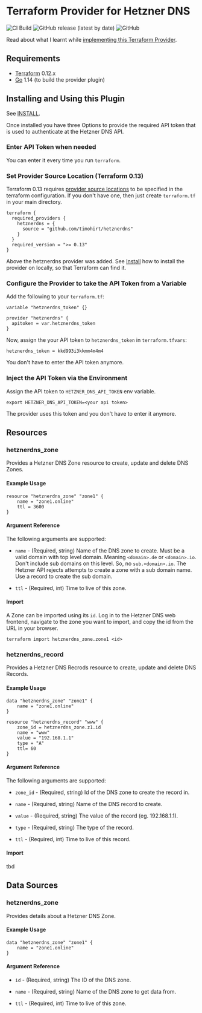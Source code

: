 # Terraform Provider for Hetzner DNS

![CI Build](https://github.com/timohirt/terraform-provider-hetznerdns/workflows/CI%20Build/badge.svg?branch=master)
![GitHub release (latest by date)](https://img.shields.io/github/v/release/timohirt/terraform-provider-hetznerdns)
![GitHub](https://img.shields.io/github/license/timohirt/terraform-provider-hetznerdns)

Read about what I learnt while [implementing this Terraform Provider](http://www.timohirt.de/blog/implementing-a-terraform-provider/).

## Requirements

- [Terraform](https://www.terraform.io/downloads.html) 0.12.x
- [Go](https://golang.org/) 1.14 (to build the provider plugin)

## Installing and Using this Plugin

See [INSTALL](./INSTALL.md). 

Once installed you have three Options to provide the required API token that
is used to authenticate at the Hetzner DNS API.

### Enter API Token when needed

You can enter it every time you run `terraform`. 

### Set Provider Source Location (Terraform 0.13)

Terraform 0.13 requires [provider source locations](https://www.terraform.io/upgrade-guides/0-13.html#explicit-provider-source-locations) to be specified in the terraform
configuration. If you don't have one, then just create `terraform.tf` in your
main directory.

```
terraform {
  required_providers {
    hetznerdns = {
      source = "github.com/timohirt/hetznerdns"
    }
  }
  required_version = ">= 0.13"
}
```

Above the hetznerdns provider was added. See [Install](INSTALL.md#terraform-013) how to install
the provider on locally, so that Terraform can find it.

### Configure the Provider to take the API Token from a Variable

Add the following to your `terraform.tf`:

```
variable "hetznerdns_token" {}

provider "hetznerdns" {
  apitoken = var.hetznerdns_token
}
```

Now, assign the your API token to `hetznerdns_token` in `terraform.tfvars`:

```
hetznerdns_token = kkd993i3kkmm4m4m4
```

You don't have to enter the API token anymore.

### Inject the API Token via the Environment

Assign the API token to `HETZNER_DNS_API_TOKEN` env variable.

```
export HETZNER_DNS_API_TOKEN=<your api token>
```

The provider uses this token and you don't have to enter it
anymore.

## Resources

### hetznerdns_zone

Provides a Hetzner DNS Zone resource to create, update and delete DNS Zones.

#### Example Usage

```
resource "hetznerdns_zone" "zone1" {
    name = "zone1.online"
    ttl = 3600
}
```

#### Argument Reference

The following arguments are supported:

- `name` - (Required, string) Name of the DNS zone to create. Must be a valid
  domain with top level domain. Meaning `<domain>.de` or `<domain>.io`. Don't
  include sub domains on this level. So, no `sub.<domain>.io`. The Hetzner API
  rejects attempts to create a zone with a sub domain name. Use a record to
  create the sub domain.

- `ttl` - (Required, int) Time to live of this zone.

#### Import

A Zone can be imported using its `id`. Log in to the Hetzner DNS web frontend,
navigate to the zone you want to import, and copy the id from the URL in your
browser.

```
terraform import hetznerdns_zone.zone1 <id>
```

### hetznerdns_record

Provides a Hetzner DNS Recrods resource to create, update and delete DNS Records.

#### Example Usage

```
data "hetznerdns_zone" "zone1" {
    name = "zone1.online"
}

resource "hetznerdns_record" "www" {
    zone_id = hetznerdns_zone.z1.id
    name = "www"
    value = "192.168.1.1"
    type = "A"
    ttl= 60
}
```

#### Argument Reference

The following arguments are supported:

- `zone_id` - (Required, string) Id of the DNS zone to create
  the record in. 

- `name` - (Required, string) Name of the DNS record to create. 

- `value` - (Required, string) The value of the record (eg. 192.168.1.1).

- `type` - (Required, string) The type of the record.

- `ttl` - (Required, int) Time to live of this record.

#### Import

tbd

## Data Sources

### hetznerdns_zone

Provides details about a Hetzner DNS Zone.

#### Example Usage

```
data "hetznerdns_zone" "zone1" {
	name = "zone1.online"
}
```

#### Argument Reference

- `id` - (Required, string) The ID of the DNS zone.

- `name` - (Required, string) Name of the DNS zone to get data from. 

- `ttl` - (Required, int) Time to live of this zone.
